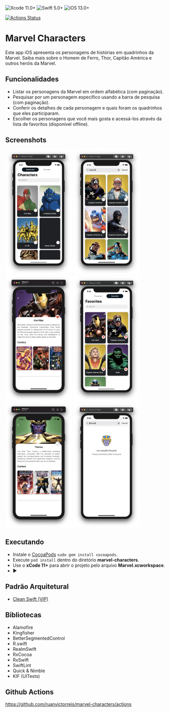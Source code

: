 ![Xcode 11.0+](https://img.shields.io/badge/Xcode-11.0%2B-blue.svg)
![Swift 5.0+](https://img.shields.io/badge/Swift-5.0%2B-orange.svg)
![iOS 13.0+](https://img.shields.io/badge/iOS-13.0%2B-blue.svg)

[![Actions Status](https://github.com/ruanvictorreis/marvel-characters/workflows/Testing/badge.svg)](https://github.com/ruanvictorreis/marvel-characters/actions)

# Marvel Characters

Este app iOS apresenta os personagens de histórias em quadrinhos da Marvel.
Saiba mais sobre o Homem de Ferro, Thor, Capitão América e outros heróis da Marvel.

## Funcionalidades
- Listar os personagens da Marvel em ordem alfabética (com paginação).
- Pesquisar por um personagem específico usando a barra de pesquisa (com paginação).
- Conferir os detalhes de cada personagem e quais foram os quadrinhos que eles participaram.
- Escolher os personagens que você mais gosta e acessá-los através da lista de favoritos (disponível offline).

## Screenshots

<img src="/Screenshots/Screenshot-01.png" width="210"> <img src="/Screenshots/Screenshot-02.png" width="210"> <img src="/Screenshots/Screenshot-03.png" width="210"> <img src="/Screenshots/Screenshot-04.png" width="210"> <img src="/Screenshots/Screenshot-05.png" width="210"> <img src="/Screenshots/Screenshot-06.png" width="210">

## Executando
- Instale o [CocoaPods](https://guides.cocoapods.org/using/getting-started.html) `sudo gem install cocoapods`.
- Execute `pod install` dentro do diretório **marvel-characters**.
- Use o **xCode 11+** para abrir o projeto pelo arquivo **Marvel.xcworkspace**.
- :arrow_forward:

## Padrão Arquitetural
- [Clean Swift (VIP)](https://clean-swift.com/)

## Bibliotecas
- Alamofire
- Kingfisher
- BetterSegmentedControl
- R.swift
- RealmSwift
- RxCocoa
- RxSwift
- SwiftLint
- Quick & Nimble
- KIF (UITests)

## Github Actions
https://github.com/ruanvictorreis/marvel-characters/actions
